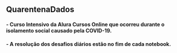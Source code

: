 ## QuarentenaDados 

#### - Curso Intensivo da Alura Cursos Online que ocorreu durante o isolamento social causado pela COVID-19.

#### - A resolução dos desafios diários estão no fim de cada notebook.

